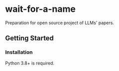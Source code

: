 # wait-for-a-name
Preparation for open source project of LLMs' papers.

## Getting Started
### Installation

Python 3.8+ is required.
